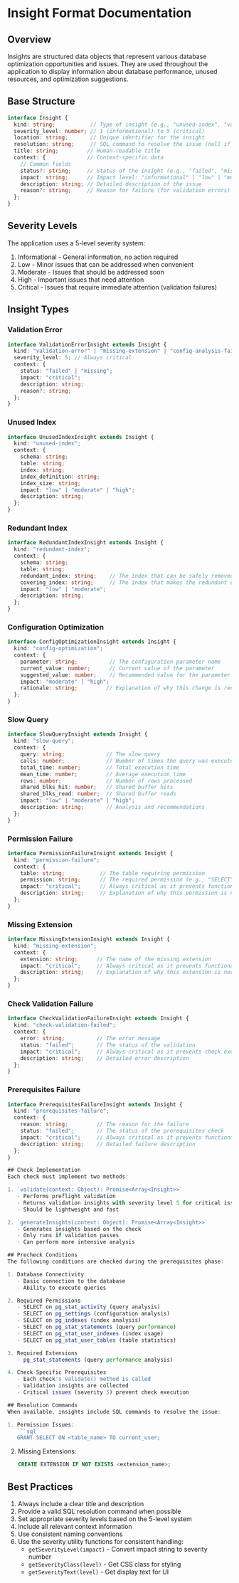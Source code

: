 # Insight Format Documentation

## Overview
Insights are structured data objects that represent various database optimization opportunities and issues. They are used throughout the application to display information about database performance, unused resources, and optimization suggestions.

## Base Structure
```typescript
interface Insight {
  kind: string;           // Type of insight (e.g., "unused-index", "validation-error")
  severity_level: number; // 1 (informational) to 5 (critical)
  location: string;       // Unique identifier for the insight
  resolution: string;     // SQL command to resolve the issue (null if no resolution)
  title: string;         // Human-readable title
  context: {             // Context-specific data
    // Common fields
    status?: string;     // Status of the insight (e.g., "failed", "missing")
    impact: string;      // Impact level: "informational" | "low" | "moderate" | "high" | "critical"
    description: string; // Detailed description of the issue
    reason?: string;     // Reason for failure (for validation errors)
  };
}
```

## Severity Levels
The application uses a 5-level severity system:
1. Informational - General information, no action required
2. Low - Minor issues that can be addressed when convenient
3. Moderate - Issues that should be addressed soon
4. High - Important issues that need attention
5. Critical - Issues that require immediate attention (validation failures)

## Insight Types

### Validation Error
```typescript
interface ValidationErrorInsight extends Insight {
  kind: "validation-error" | "missing-extension" | "config-analysis-failure" | "index-audit-failure" | "slow-query-analysis-failure";
  severity_level: 5; // Always critical
  context: {
    status: "failed" | "missing";
    impact: "critical";
    description: string;
    reason?: string;
  };
}
```

### Unused Index
```typescript
interface UnusedIndexInsight extends Insight {
  kind: "unused-index";
  context: {
    schema: string;
    table: string;
    index: string;
    index_definition: string;
    index_size: string;
    impact: "low" | "moderate" | "high";
    description: string;
  };
}
```

### Redundant Index
```typescript
interface RedundantIndexInsight extends Insight {
  kind: "redundant-index";
  context: {
    schema: string;
    table: string;
    redundant_index: string;    // The index that can be safely removed
    covering_index: string;     // The index that makes the redundant one unnecessary
    impact: "low" | "moderate";
    description: string;
  };
}
```

### Configuration Optimization
```typescript
interface ConfigOptimizationInsight extends Insight {
  kind: "config-optimization";
  context: {
    parameter: string;          // The configuration parameter name
    current_value: number;      // Current value of the parameter
    suggested_value: number;    // Recommended value for the parameter
    impact: "moderate" | "high";
    rationale: string;         // Explanation of why this change is recommended
  };
}
```

### Slow Query
```typescript
interface SlowQueryInsight extends Insight {
  kind: "slow-query";
  context: {
    query: string;             // The slow query
    calls: number;             // Number of times the query was executed
    total_time: number;        // Total execution time
    mean_time: number;         // Average execution time
    rows: number;              // Number of rows processed
    shared_blks_hit: number;   // Shared buffer hits
    shared_blks_read: number;  // Shared buffer reads
    impact: "low" | "moderate" | "high";
    description: string;       // Analysis and recommendations
  };
}
```

### Permission Failure
```typescript
interface PermissionFailureInsight extends Insight {
  kind: "permission-failure";
  context: {
    table: string;           // The table requiring permission
    permission: string;      // The required permission (e.g., "SELECT")
    impact: "critical";      // Always critical as it prevents functionality
    description: string;     // Explanation of why this permission is needed
  };
}
```

### Missing Extension
```typescript
interface MissingExtensionInsight extends Insight {
  kind: "missing-extension";
  context: {
    extension: string;      // The name of the missing extension
    impact: "critical";     // Always critical as it prevents functionality
    description: string;    // Explanation of why this extension is needed
  };
}
```

### Check Validation Failure
```typescript
interface CheckValidationFailureInsight extends Insight {
  kind: "check-validation-failed";
  context: {
    error: string;          // The error message
    status: "failed";       // The status of the validation
    impact: "critical";     // Always critical as it prevents check execution
    description: string;    // Detailed error description
  };
}
```

### Prerequisites Failure
```typescript
interface PrerequisitesFailureInsight extends Insight {
  kind: "prerequisites-failure";
  context: {
    reason: string;         // The reason for the failure
    status: "failed";       // The status of the prerequisites check
    impact: "critical";     // Always critical as it prevents functionality
    description: string;    // Detailed failure description
  };
}

## Check Implementation
Each check must implement two methods:

1. `validate(context: Object): Promise<Array<Insight>>`
   - Performs preflight validation
   - Returns validation insights with severity level 5 for critical issues
   - Should be lightweight and fast

2. `generateInsights(context: Object): Promise<Array<Insight>>`
   - Generates insights based on the check
   - Only runs if validation passes
   - Can perform more intensive analysis

## Precheck Conditions
The following conditions are checked during the prerequisites phase:

1. Database Connectivity
   - Basic connection to the database
   - Ability to execute queries

2. Required Permissions
   - SELECT on pg_stat_activity (query analysis)
   - SELECT on pg_settings (configuration analysis)
   - SELECT on pg_indexes (index analysis)
   - SELECT on pg_stat_statements (query performance)
   - SELECT on pg_stat_user_indexes (index usage)
   - SELECT on pg_stat_user_tables (table statistics)

3. Required Extensions
   - pg_stat_statements (query performance analysis)

4. Check-Specific Prerequisites
   - Each check's validate() method is called
   - Validation insights are collected
   - Critical issues (severity 5) prevent check execution

## Resolution Commands
When available, insights include SQL commands to resolve the issue:

1. Permission Issues:
   ```sql
   GRANT SELECT ON <table_name> TO current_user;
   ```

2. Missing Extensions:
   ```sql
   CREATE EXTENSION IF NOT EXISTS <extension_name>;
   ```

## Best Practices
1. Always include a clear title and description
2. Provide a valid SQL resolution command when possible
3. Set appropriate severity levels based on the 5-level system
4. Include all relevant context information
5. Use consistent naming conventions
6. Use the severity utility functions for consistent handling:
   - `getSeverityLevel(impact)` - Convert impact string to severity number
   - `getSeverityClass(level)` - Get CSS class for styling
   - `getSeverityText(level)` - Get display text for UI
